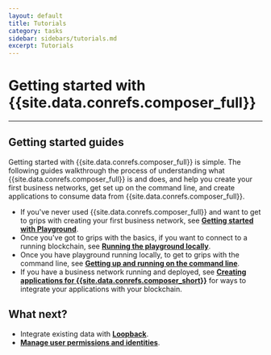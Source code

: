 ```yaml
---
layout: default
title: Tutorials
category: tasks
sidebar: sidebars/tutorials.md
excerpt: Tutorials
---
```


# Getting started with {{site.data.conrefs.composer_full}}

---

## Getting started guides

Getting started with {{site.data.conrefs.composer_full}} is simple. The following guides walkthrough the process of understanding what {{site.data.conrefs.composer_full}} is and does, and help you create your first business networks, get set up on the command line, and create applications to consume data from {{site.data.conrefs.composer_full}}.

* If you've never used {{site.data.conrefs.composer_full}} and want to get to grips with creating your first business network, see [**Getting started with Playground**](../tutorials/getting-started-with-playground.html).
* Once you've got to grips with the basics, if you want to connect to a running blockchain, see [**Running the playground locally**](../tutorials/using-playground-locally.html).
* Once you have playground running locally, to get to grips with the command line, see [**Getting up and running on the command line**](../tutorials/getting-started-cmd-line.html).
* If you have a business network running and deployed, see [**Creating applications for {{site.data.conrefs.composer_short}}**](../tutorials/creating-applications.html) for ways to integrate your applications with your blockchain.

## What next?

* Integrate existing data with [**Loopback**](../integrating/getting-started-rest-api.html).
* [**Manage user permissions and identities**](../managing/managingindex.html).
